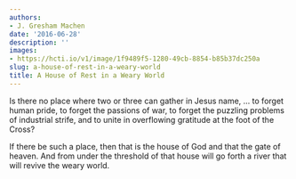 ```yaml
---
authors:
- J. Gresham Machen
date: '2016-06-28'
description: ''
images:
- https://hcti.io/v1/image/1f9489f5-1280-49cb-8854-b85b37dc250a
slug: a-house-of-rest-in-a-weary-world
title: A House of Rest in a Weary World
---
```


Is there no place where two or three can gather in Jesus name, … to forget human pride, to forget the passions of war, to forget the puzzling problems of industrial strife, and to unite in overflowing gratitude at the foot of the Cross?

If there be such a place, then that is the house of God and that the gate of heaven. And from under the threshold of that house will go forth a river that will revive the weary world.